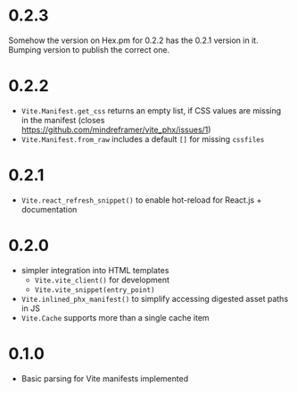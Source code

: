 # 0.2.3

Somehow the version on Hex.pm for 0.2.2 has the 0.2.1 version in it. Bumping version to publish the correct one.

# 0.2.2

- `Vite.Manifest.get_css` returns an empty list, if CSS values are missing in the manifest (closes https://github.com/mindreframer/vite_phx/issues/1)
- `Vite.Manifest.from_raw` includes a default `[]` for missing `cssfiles`

# 0.2.1

- `Vite.react_refresh_snippet()` to enable hot-reload for React.js + documentation

# 0.2.0

- simpler integration into HTML templates
  - `Vite.vite_client()` for development
  - `Vite.vite_snippet(entry_point)`
- `Vite.inlined_phx_manifest()` to simplify accessing digested asset paths in JS
- `Vite.Cache` supports more than a single cache item

# 0.1.0

- Basic parsing for Vite manifests implemented
